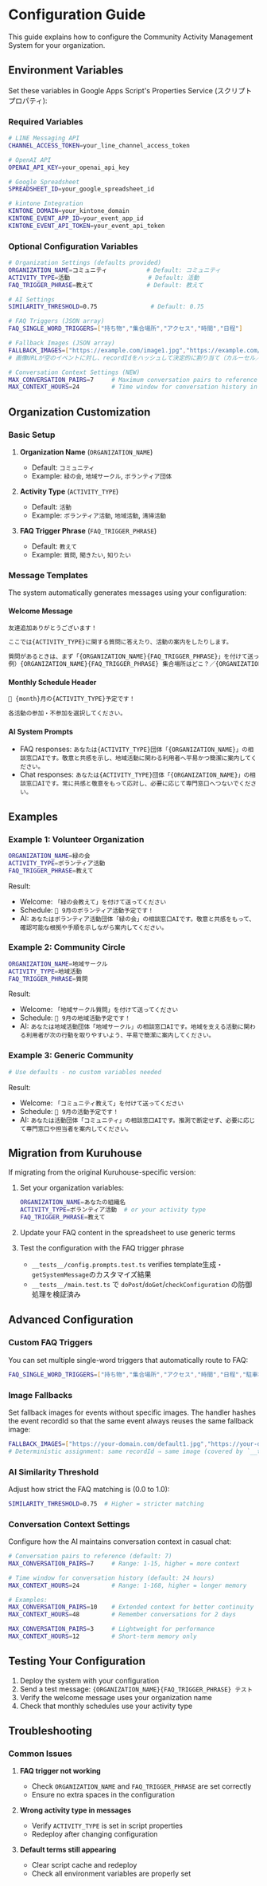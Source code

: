 # Configuration Guide

This guide explains how to configure the Community Activity Management System for your organization.

## Environment Variables

Set these variables in Google Apps Script's Properties Service (スクリプトプロパティ):

### Required Variables

```bash
# LINE Messaging API
CHANNEL_ACCESS_TOKEN=your_line_channel_access_token

# OpenAI API
OPENAI_API_KEY=your_openai_api_key

# Google Spreadsheet
SPREADSHEET_ID=your_google_spreadsheet_id

# kintone Integration
KINTONE_DOMAIN=your_kintone_domain
KINTONE_EVENT_APP_ID=your_event_app_id
KINTONE_EVENT_API_TOKEN=your_event_api_token
```

### Optional Configuration Variables

```bash
# Organization Settings (defaults provided)
ORGANIZATION_NAME=コミュニティ           # Default: コミュニティ
ACTIVITY_TYPE=活動                      # Default: 活動
FAQ_TRIGGER_PHRASE=教えて               # Default: 教えて

# AI Settings
SIMILARITY_THRESHOLD=0.75               # Default: 0.75

# FAQ Triggers (JSON array)
FAQ_SINGLE_WORD_TRIGGERS=["持ち物","集合場所","アクセス","時間","日程"]

# Fallback Images (JSON array)
FALLBACK_IMAGES=["https://example.com/image1.jpg","https://example.com/image2.jpg"]
# 画像URLが空のイベントに対し、recordIdをハッシュして決定的に割り当て（カルーセル／リマインダーで常に同じ画像が選択されます）

# Conversation Context Settings (NEW)
MAX_CONVERSATION_PAIRS=7     # Maximum conversation pairs to reference (default: 7)
MAX_CONTEXT_HOURS=24         # Time window for conversation history in hours (default: 24)
```

## Organization Customization

### Basic Setup

1. **Organization Name** (`ORGANIZATION_NAME`)
   - Default: `コミュニティ`
   - Example: `緑の会`, `地域サークル`, `ボランティア団体`

2. **Activity Type** (`ACTIVITY_TYPE`)
   - Default: `活動`
   - Example: `ボランティア活動`, `地域活動`, `清掃活動`

3. **FAQ Trigger Phrase** (`FAQ_TRIGGER_PHRASE`)
   - Default: `教えて`
   - Example: `質問`, `聞きたい`, `知りたい`

### Message Templates

The system automatically generates messages using your configuration:

#### Welcome Message

```bash
友達追加ありがとうございます！

ここでは{ACTIVITY_TYPE}に関する質問に答えたり、活動の案内をしたりします。

質問があるときは、まず「{ORGANIZATION_NAME}{FAQ_TRIGGER_PHRASE}」を付けて送ってください。
例）{ORGANIZATION_NAME}{FAQ_TRIGGER_PHRASE} 集合場所はどこ？／{ORGANIZATION_NAME}{FAQ_TRIGGER_PHRASE} 持ち物は？
```

#### Monthly Schedule Header

```bash
📅 {month}月の{ACTIVITY_TYPE}予定です！

各活動の参加・不参加を選択してください。
```

#### AI System Prompts

- FAQ responses: `あなたは{ACTIVITY_TYPE}団体「{ORGANIZATION_NAME}」の相談窓口AIです。敬意と共感を示し、地域活動に関わる利用者へ平易かつ簡潔に案内してください。`
- Chat responses: `あなたは{ACTIVITY_TYPE}団体「{ORGANIZATION_NAME}」の相談窓口AIです。常に共感と敬意をもって応対し、必要に応じて専門窓口へつないでください。`

## Examples

### Example 1: Volunteer Organization

```bash
ORGANIZATION_NAME=緑の会
ACTIVITY_TYPE=ボランティア活動
FAQ_TRIGGER_PHRASE=教えて
```

Result:

- Welcome: `「緑の会教えて」を付けて送ってください`
- Schedule: `📅 9月のボランティア活動予定です！`
- AI: `あなたはボランティア活動団体「緑の会」の相談窓口AIです。敬意と共感をもって、確認可能な根拠や手順を示しながら案内してください。`

### Example 2: Community Circle

```bash
ORGANIZATION_NAME=地域サークル
ACTIVITY_TYPE=地域活動
FAQ_TRIGGER_PHRASE=質問
```

Result:

- Welcome: `「地域サークル質問」を付けて送ってください`
- Schedule: `📅 9月の地域活動予定です！`
- AI: `あなたは地域活動団体「地域サークル」の相談窓口AIです。地域を支える活動に関わる利用者が次の行動を取りやすいよう、平易で簡潔に案内してください。`

### Example 3: Generic Community

```bash
# Use defaults - no custom variables needed
```

Result:

- Welcome: `「コミュニティ教えて」を付けて送ってください`
- Schedule: `📅 9月の活動予定です！`
- AI: `あなたは活動団体「コミュニティ」の相談窓口AIです。推測で断定せず、必要に応じて専門窓口や担当者を案内してください。`

## Migration from Kuruhouse

If migrating from the original Kuruhouse-specific version:

1. Set your organization variables:

   ```bash
   ORGANIZATION_NAME=あなたの組織名
   ACTIVITY_TYPE=ボランティア活動  # or your activity type
   FAQ_TRIGGER_PHRASE=教えて
   ```

2. Update your FAQ content in the spreadsheet to use generic terms

3. Test the configuration with the FAQ trigger phrase  
   - `__tests__/config.prompts.test.ts` verifies template生成・`getSystemMessage`のカスタマイズ結果  
   - `__tests__/main.test.ts` で `doPost`/`doGet`/`checkConfiguration` の防御処理を検証済み

## Advanced Configuration

### Custom FAQ Triggers

You can set multiple single-word triggers that automatically route to FAQ:

```bash
FAQ_SINGLE_WORD_TRIGGERS=["持ち物","集合場所","アクセス","時間","日程","駐車場","費用"]
```

### Image Fallbacks

Set fallback images for events without specific images. The handler hashes the event recordId so that the same event always reuses the same fallback image:

```bash
FALLBACK_IMAGES=["https://your-domain.com/default1.jpg","https://your-domain.com/default2.jpg"]
# Deterministic assignment: same recordId ⇒ same image (covered by `__tests__/scheduled.test.ts`)
```

### AI Similarity Threshold

Adjust how strict the FAQ matching is (0.0 to 1.0):

```bash
SIMILARITY_THRESHOLD=0.75  # Higher = stricter matching
```

### Conversation Context Settings

Configure how the AI maintains conversation context in casual chat:

```bash
# Conversation pairs to reference (default: 7)
MAX_CONVERSATION_PAIRS=7     # Range: 1-15, higher = more context

# Time window for conversation history (default: 24 hours)
MAX_CONTEXT_HOURS=24         # Range: 1-168, higher = longer memory

# Examples:
MAX_CONVERSATION_PAIRS=10    # Extended context for better continuity
MAX_CONTEXT_HOURS=48         # Remember conversations for 2 days

MAX_CONVERSATION_PAIRS=3     # Lightweight for performance
MAX_CONTEXT_HOURS=12         # Short-term memory only
```

## Testing Your Configuration

1. Deploy the system with your configuration
2. Send a test message: `{ORGANIZATION_NAME}{FAQ_TRIGGER_PHRASE} テスト`
3. Verify the welcome message uses your organization name
4. Check that monthly schedules use your activity type

## Troubleshooting

### Common Issues

1. **FAQ trigger not working**
   - Check `ORGANIZATION_NAME` and `FAQ_TRIGGER_PHRASE` are set correctly
   - Ensure no extra spaces in the configuration

2. **Wrong activity type in messages**
   - Verify `ACTIVITY_TYPE` is set in script properties
   - Redeploy after changing configuration

3. **Default terms still appearing**
   - Clear script cache and redeploy
   - Check all environment variables are properly set
